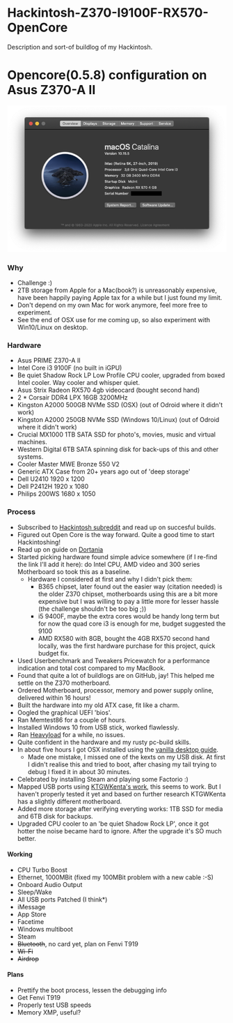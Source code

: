 # Hackintosh-Z370-I9100F-RX570-OpenCore
Description and sort-of buildlog of my Hackintosh.

# Opencore(0.5.8) configuration on Asus Z370-A II

![About My Mac](about.png)

### Why
- Challenge :)
- 2TB storage from Apple for a Mac(book?) is unreasonably expensive, have been happily paying Apple tax for a while but I just found my limit.
- Don't depend on my own Mac for work anymore, feel more free to experiment.
- See the end of OSX use for me coming up, so also experiment with Win10/Linux on desktop.

### Hardware

- Asus PRIME Z370-A II 
- Intel Core i3 9100F (no built in iGPU)
- Be quiet Shadow Rock LP Low Profile CPU cooler, upgraded from boxed Intel cooler. Way cooler and whisper quiet.
- Asus Strix Radeon RX570 4gb videocard (bought second hand)
- 2 * Corsair DDR4 LPX 16GB 3200MHz
- Kingston A2000 500GB NVMe SSD (OSX) (out of Odroid where it didn't work)
- Kingston A2000 250GB NVMe SSD (Windows 10/Linux) (out of Odroid where it didn't work)
- Crucial MX1000 1TB SATA SSD for photo's, movies, music and virtual machines.
- Western Digital 6TB SATA spinning disk for back-ups of this and other systems.
- Cooler Master MWE Bronze 550 V2
- Generic ATX Case from 20+ years ago out of 'deep storage'
- Dell U2410 1920 x 1200
- Dell P2412H 1920 x 1080
- Philips 200WS 1680 x 1050

### Process
- Subscribed to [Hackintosh subreddit](http://reddit.com/r/hackintosh/) and read up on succesful builds.
- Figured out Open Core is the way forward. Quite a good time to start Hackintoshing!
- Read up on guide on [Dortania](https://github.com/dortania/OpenCore-Desktop-Guide)
- Started picking hardware found simple advice somewhere (if I re-find the link I'll add it here): do Intel CPU, AMD video and 300 series Motherboard so took this as a baseline.
  - Hardware I considered at first and why I didn't pick them:
    - B365 chipset, later found out the easier way (citation needed) is the older Z370 chipset, motherboards using this are a bit more expensive but I was willing to pay a little more for lesser hassle (the challenge shouldn't be too big ;))
    - i5 9400F, maybe the extra cores would be handy long term but for now the quad core i3 is enough for me, budget suggested the 9100
    - AMD RX580 with 8GB, bought the 4GB RX570 second hand locally, was the first hardware purchase for this project, quick budget fix. 
- Used Userbenchmark and Tweakers Pricewatch for a performance indication and total cost compared to my MacBook.
- Found that quite a lot of buildlogs are on GitHub, jay! This helped me settle on the Z370 motherboard.
- Ordered Motherboard, processor, memory and power supply online, delivered within 16 hours!
- Built the hardware into my old ATX case, fit like a charm.
- Oogled the graphical UEFI 'bios'.
- Ran Memtest86 for a couple of hours.
- Installed Windows 10 from USB stick, worked flawlessly.
- Ran [Heavyload](https://www.jam-software.com/heavyload) for a while, no issues.
- Quite confident in the hardware and my rusty pc-build skills.
- In about five hours I got OSX installed using the [vanilla desktop guide](https://github.com/dortania/OpenCore-Desktop-Guide).
  - Made one mistake, I missed one of the kexts on my USB disk. At first I didn't realise this and tried to boot, after chasing my tail trying to debug I fixed it in about 30 minutes.
- Celebrated by installing Steam and playing some Factorio :)
- Mapped USB ports using [KTGWKenta's work](https://github.com/KTGWKenta/Hackintosh-Asus-Z370a), this seems to work. But I haven't properly tested it yet and based on further research KTGWKenta has a slightly different motherboard. 
- Added more storage after verifying everyting works: 1TB SSD for media and 6TB disk for backups.
- Upgraded CPU cooler to an 'be quiet Shadow Rock LP', once it got hotter the noise became hard to ignore. After the upgrade it's SO much better.

#### Working

- CPU Turbo Boost
- Ethernet, 1000MBit (fixed my 100MBit problem with a new cable :-S)
- Onboard Audio Output
- Sleep/Wake
- All USB ports Patched (I think*)
- iMessage
- App Store
- Facetime
- Windows multiboot
- Steam
- ~~Bluetooth~~, no card yet, plan on Fenvi T919
- ~~Wi-Fi~~
- ~~Airdrop~~

#### Plans

- Prettify the boot process, lessen the debugging info
- Get Fenvi T919
- Properly test USB speeds
- Memory XMP, useful?
